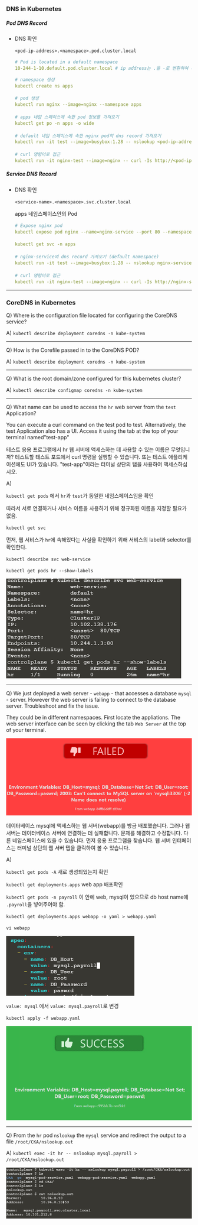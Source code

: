 ### DNS in Kubernetes

##### Pod DNS Record

* DNS 확인

  `<pod-ip-address>.<namespace>.pod.cluster.local`

  ```yaml
  # Pod is located in a default namespace
  10-244-1-10.default.pod.cluster.local # ip address는 .을 -로 변환하여 사용
  ```

  ```yaml
  # namespace 생성
  kubectl create ns apps
  
  # pod 생성
  kubectl run nginx --image=nginx --namespace apps
  
  # apps 네임 스페이스에 속한 pod 정보를 가져오기
  kubectl get po -n apps -o wide
  
  # default 네임 스페이스에 속한 nginx pod의 dns record 가져오기
  kubectl run -it test --image=busybox:1.28 -- nslookup <pod-ip-address>.apps.pod.cluster.local
  
  # curl 명령어로 접근
  kubectl run -it nginx-test --image=nginx -- curl -Is http://<pod-ip-address>.apps.pod.cluster.local
  ```

##### Service DNS Record

* DNS 확인

  `<service-name>.<namespace>.svc.cluster.local`

  apps 네임스페이스안의 Pod

  ```yaml
  # Expose nginx pod
  kubectl expose pod nginx --name=nginx-service --port 80 --namespace apps
  
  kubectl get svc -n apps
  
  # nginx-service의 dns record 가져오기 (default namespace)
  kubectl run -it test --image=busybox:1.28 -- nslookup nginx-service.apps.svc.cluster.local
  
  # curl 명령어로 접근
  kubectl run -it nginx-test --image=nginx -- curl -Is http://nginx-service.apps.svc.cluster.local
  ```

---

### CoreDNS in Kubernetes

Q) Where is the configuration file located for configuring the CoreDNS service?

A) `kubectl describe deployment coredns -n kube-system`

---

Q) How is the Corefile passed in to the CoreDNS POD?

A) `kubectl describe deployment coredns -n kube-system`

---

Q) What is the root domain/zone configured for this kubernetes cluster?

A)  `kubectl describe configmap coredns -n kube-system`

---

Q) What name can be used to access the `hr` web server from the `test` Application?

You can execute a curl command on the test pod to test. Alternatively, the test Application also has a UI. Access it using the tab at the top of your terminal named"test-app"

테스트 응용 프로그램에서 hr 웹 서버에 액세스하는 데 사용할 수 있는 이름은 무엇입니까? 테스트할 테스트 포드에서 curl 명령을 실행할 수 있습니다. 또는 테스트 애플리케이션에도 UI가 있습니다. "test-app"이라는 터미널 상단의 탭을 사용하여 액세스하십시오.

A) 

`kubectl get pods` 에서 `hr`과 `test`가 동일한 네임스페이스임을 확인

따라서 서로 연결하거나 서비스 이름을 사용하기 위해 정규화된 이름을 지정할 필요가 없음.

 `kubectl get svc`

먼저, 웹 서비스가 `hr`에 속해있다는 사실을 확인하기 위해 서비스의 label과 selector를 확인한다.

`kubectl describe svc web-service`

`kubectl get pods hr --show-labels`

![](img/9.png)

---

Q) We just deployed a web server - `webapp` - that accesses a database `mysql` - server. However the web server is failing to connect to the database server. Troubleshoot and fix the issue.

They could be in different namespaces. First locate the appliations. The web server interface can be seen by clicking the tab `Web Server` at the top of your terminal.

![](img/11.png)

데이터베이스 mysql에 액세스하는 웹 서버(webapp)를 방금 배포했습니다. 그러나 웹 서버는 데이터베이스 서버에 연결하는 데 실패합니다. 문제를 해결하고 수정합니다. 다른 네임스페이스에 있을 수 있습니다. 먼저 응용 프로그램을 찾습니다. 웹 서버 인터페이스는 터미널 상단의 웹 서버 탭을 클릭하여 볼 수 있습니다.

A) 

`kubectl get pods -A` 새로 생성되었는지 확인

`kubectl get deployments.apps` web app 배포확인

`kubectl get pods -n payroll` 이 안에 web, mysql이 있으므로 db host name에 `.payroll`을 넣어주어야 함.

`kubectl get deployments.apps webapp -o yaml > webapp.yaml`

`vi webapp`



![](img/10.png)

`value: mysql` 에서 `value: mysql.payroll`로 변경

`kubectl apply -f webapp.yaml`

![](img/12.png)

---

Q) From the `hr` pod `nslookup` the `mysql` service and redirect the output to a file `/root/CKA/nslookup.out`

A)  `kubectl exec -it hr -- nslookup mysql.payroll > /root/CKA/nslookup.out`

![](img/13.png)



















